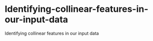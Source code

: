 # Identifying-collinear-features-in-our-input-data
Identifying collinear features in our input data
